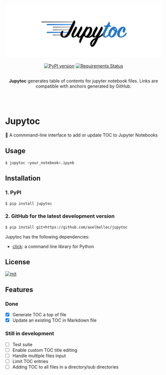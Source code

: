<div align="center">
  <img src="logo.png" alt="jupytoc_logo"/>
</div>

<br/>

<div align="center">
	<a href="https://badge.fury.io/py/jupyter"><img src="https://badge.fury.io/py/jupyter.svg" alt="PyPI version" height="18"></a>
	<a href="https://requires.io/github/axelbellec/Jupytoc/requirements/?branch=master"><img src="https://requires.io/github/axelbellec/Jupytoc/requirements.svg?branch=master" alt="Requirements Status" /></a>
</div>

<br/>

<div align="center">
	<p><b>Jupytoc</b> generates table of contents for jupyter notebook files. Links are compatible with anchors generated by GitHub.</p>
</div>

<br/>
<br/>

# Jupytoc
:pushpin: A commmand-line interface to add or update TOC to Jupyter Notebooks

## Usage

```sh
$ jupytoc <your_notebook>.ipynb
```

## Installation

### **1. PyPI**

```sh
$ pip install jupytoc
```

### **2. GitHub for the latest development version**

```sh
$ pip install git+https://github.com/axelbellec/jupytoc
```

Jupytoc has the following dependencies:

- [click](http://click.pocoo.org/6/): a command line library for Python

## License

<a href="https://opensource.org/licenses/MIT">
<img src="http://img.shields.io/:license-mit-ff69b4.svg?style=flat-square" alt="mit"/>
</a>

## Features

### Done

- [X] Generate TOC a top of file
- [X] Update an existing TOC in Markdown file

### Still in development

- [ ] Test suite
- [ ] Enable custom TOC title editing
- [ ] Handle multiple files input
- [ ] Limit TOC entries
- [ ] Adding TOC to all files in a directory/sub directories